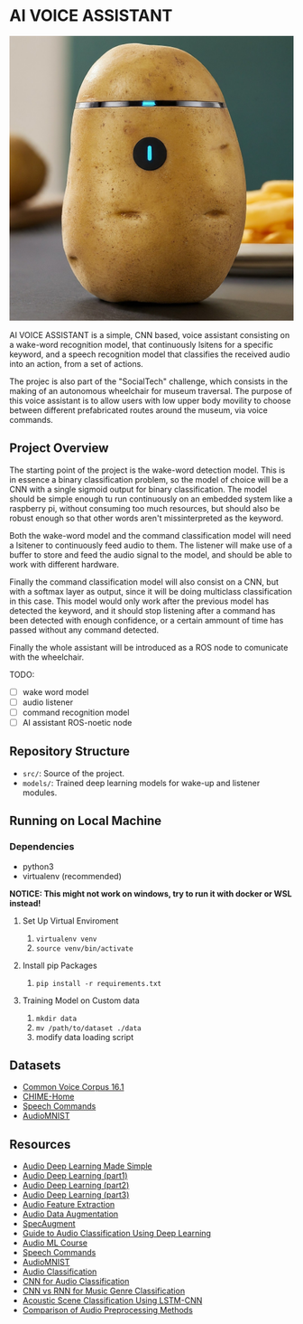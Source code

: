 # AI VOICE ASSISTANT

![potato](img/potato_voice_assistant.jpg)

AI VOICE ASSISTANT is a simple, CNN based, voice assistant consisting on a wake-word recognition model,
that continuously lsitens for a specific keyword, and a speech recognition model that classifies
the received audio into an action, from a set of actions.

The projec is also part of the "SocialTech" challenge, which consists in the making of an autonomous 
wheelchair for museum traversal. The purpose of this voice assistant is to allow users with low upper
body movility to choose between different prefabricated routes around the museum, via voice commands. 

## Project Overview

The starting point of the project is the wake-word detection model. This is in essence a binary classification
problem, so the model of choice will be a CNN with a single sigmoid output for binary classification. The
model should be simple enough tu run continuously on an embedded system like a raspberry pi, without consuming
too much resources, but should also be robust enough so that other words aren't missinterpreted as the keyword.

Both the wake-word model and the command classification model will need a lsitener to continuously feed audio
to them. The listener will make use of a buffer to store and feed the audio signal to the model, and should be
able to work with different hardware.

Finally the command classification model will also consist on a CNN, but with a softmax layer as output, since
it will be doing multiclass classification in this case. This model would only work after the previous model
has detected the keyword, and it should stop listening after a command has been detected with enough confidence,
or a certain ammount of time has passed without any command detected.

Finally the whole assistant will be introduced as a ROS node to comunicate with the wheelchair.

TODO:
- [ ] wake word model
- [ ] audio listener
- [ ] command recognition model
- [ ] AI assistant ROS-noetic node

## Repository Structure

- `src/`: Source of the project.
- `models/`: Trained deep learning models for wake-up and listener modules.

## Running on Local Machine

### Dependencies

- python3
- virtualenv (recommended)

**NOTICE: This might not work on windows, try to run it with docker or WSL instead!**

1. Set Up Virtual Enviroment
    1. `virtualenv venv`
    2. `source venv/bin/activate`

2. Install pip Packages
    1. `pip install -r requirements.txt`

3. Training Model on Custom data
    1. `mkdir data`
    2. `mv /path/to/dataset ./data`
    3. modify data loading script

## Datasets

- [Common Voice Corpus 16.1](https://commonvoice.mozilla.org/en/datasets)
- [CHIME-Home](https://archive.org/details/chime-home)
- [Speech Commands](https://arxiv.org/pdf/1804.03209.pdf)
- [AudioMNIST](https://github.com/soerenab/AudioMNIST?tab=readme-ov-file)

## Resources

- [Audio Deep Learning Made Simple](https://towardsdatascience.com/audio-deep-learning-made-simple-sound-classification-step-by-step-cebc936bbe5)
- [Audio Deep Learning (part1)](https://towardsdatascience.com/audio-deep-learning-made-simple-part-1-state-of-the-art-techniques-da1d3dff2504)
- [Audio Deep Learning (part2)](https://towardsdatascience.com/audio-deep-learning-made-simple-part-2-why-mel-spectrograms-perform-better-aad889a93505)
- [Audio Deep Learning (part3)](https://towardsdatascience.com/audio-deep-learning-made-simple-part-3-data-preparation-and-augmentation-24c6e1f6b52)
- [Audio Feature Extraction](https://pytorch.org/audio/stable/tutorials/audio_feature_extractions_tutorial.html#sphx-glr-tutorials-audio-feature-extractions-tutorial-py)
- [Audio Data Augmentation](https://pytorch.org/audio/main/tutorials/audio_data_augmentation_tutorial.html)
- [SpecAugment](https://arxiv.org/pdf/1904.08779.pdf)
- [Guide to Audio Classification Using Deep Learning](https://www.analyticsvidhya.com/blog/2022/04/guide-to-audio-classification-using-deep-learning/)
- [Audio ML Course](https://huggingface.co/learn/audio-course/chapter1/introduction)
- [Speech Commands](https://arxiv.org/pdf/1804.03209.pdf)
- [AudioMNIST](https://arxiv.org/pdf/1807.03418.pdf)
- [Audio Classification](https://medium.com/@cgawande12/audio-classification-with-the-audio-mnist-dataset-0ad95c3fb713)
- [CNN for Audio Classification](https://www.mdpi.com/2076-3417/11/13/5796)
- [CNN vs RNN for Music Genre Classification](https://www.diva-portal.org/smash/get/diva2:1354738/FULLTEXT01.pdf)
- [Acoustic Scene Classification Using LSTM-CNN](https://dcase.community/documents/workshop2016/proceedings/Bae-DCASE2016workshop.pdf)
- [Comparison of Audio Preprocessing Methods](https://web.archive.org/web/20220612070124id_/https://repositum.tuwien.at/bitstream/20.500.12708/20348/1/Damboeck%20Maximilian%20-%202022%20-%20A%20Comparison%20of%20Audio%20Preprocessing%20Methods%20for...pdf)
